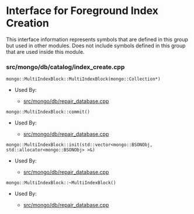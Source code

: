 
# Interface for Foreground Index Creation
This interface information represents symbols that are defined in this group but used in other modules.  Does not include symbols defined in this group that are used inside this module.

### src/mongo/db/catalog/index\_create.cpp

<div></div>

    mongo::MultiIndexBlock::MultiIndexBlock(mongo::Collection*)

- Used By:

    - [src/mongo/db/repair\_database.cpp](../../../../storage/repair\_database)

<div></div>

    mongo::MultiIndexBlock::commit()

- Used By:

    - [src/mongo/db/repair\_database.cpp](../../../../storage/repair\_database)

<div></div>

    mongo::MultiIndexBlock::init(std::vector<mongo::BSONObj, std::allocator<mongo::BSONObj> >&)

- Used By:

    - [src/mongo/db/repair\_database.cpp](../../../../storage/repair\_database)

<div></div>

    mongo::MultiIndexBlock::~MultiIndexBlock()

- Used By:

    - [src/mongo/db/repair\_database.cpp](../../../../storage/repair\_database)
